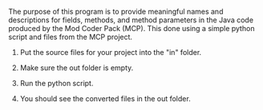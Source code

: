 The purpose of this program is to provide meaningful names and descriptions for fields, methods, and method parameters in the Java code produced by the Mod Coder Pack (MCP).
This done using a simple python script and files from the MCP project.

1) Put the source files for your project into the "in" folder.

2) Make sure the out folder is empty.

3) Run the python script.

4) You should see the converted files in the out folder.



